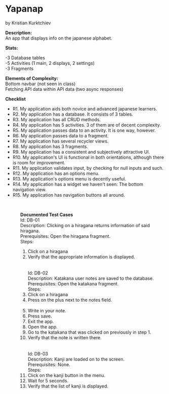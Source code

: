 # Yapanap
by Kristian Kurktchiev

<b>Description:</b><br>
An app that displays info on the japanese alphabet.

<b>Stats:</b><br>

-3 Database tables<br>
-5 Activities (1 main, 2 displays, 2 settings)<br>
-3 Fragments<br>


<b>Elements of Complexity:</b><br>
Bottom navbar (not seen in class)<br>
Fetching API data within API data (two async responses)

<b>Checklist</b>
<ul>
<li>R1. My application aids both novice and advanced japanese learners.</li>
<li>R2. My application has a database. It consists of 3 tables.</li>
<li>R3. My application has all CRUD methods.</li>
<li>R4. My application has 5 activities. 3 of them are of decent complexity.</li>
<li>R5. My application passes data to an activity. It is one way, however.</li>
<li>R6. My application passes data to a fragment.</li>
<li>R7. My application has several recycler views.</li>
<li>R8. My application has 3 fragments.</li>
<li>R9. My application has a consistent and subjectively attractive UI.</li>
<li>R10. My application's UI is functional in both orientations, although there is room for improvement.</li>
<li>R11. My application validates input, by checking for null inputs and such.</li>
<li>R12. My application has an options menu.</li>
<li>R13. My application's options menu is decently useful.</li>
<li>R14. My application has a widget we haven't seen: The bottom navigation view.</li>
<li>R15. My application has navigation buttons all around.</li>
<ul>
<br>

<b>Documented Test Cases</b><br>
Id: DB-01<br>
Description: Clicking on a hiragana returns information of said hiragana.<br>
Prerequisites: Open the hiragana fragment.<br>
Steps: <br>
1. Click on a hiragana<br>
2. Verify that the appropriate information is displayed.<br>
<br><br>
Id: DB-02<br>
Description: Katakana user notes are saved to the database.<br>
Prerequisites: Open the katakana fragment.<br>
Steps: <br>
1. Click on a hiragana<br>
2. Press on the plus next to the notes field.<br><br>
3. Write in your note.<br>
4. Press save.<br>
5. Exit the app.<br>
6. Open the app.<br>
7. Go to the katakana that was clicked on previously in step 1.<br>
8. Verify that the note is written there.<br>
<br><br>
Id: DB-03<br>
Description: Kanji are loaded on to the screen.<br>
Prerequisites: None.<br>
Steps: <br>
1. Click on the kanji button in the menu.<br>
2. Wait for 5 seconds.<br>
3. Verify that the list of kanji is displayed.






